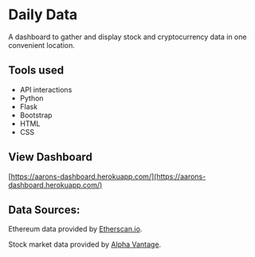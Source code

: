 # Daily Data
A dashboard to gather and display stock and cryptocurrency data in one convenient location.

## Tools used
* API interactions
* Python
* Flask
* Bootstrap 
* HTML
* CSS

## View Dashboard
[https://aarons-dashboard.herokuapp.com/](https://aarons-dashboard.herokuapp.com/)

## Data Sources:
Ethereum data provided by [Etherscan.io](https://etherscan.io/).

Stock market data provided by [Alpha Vantage](https://www.alphavantage.co/).
